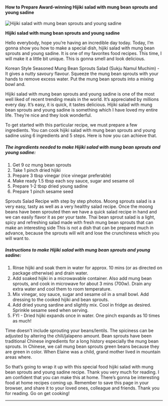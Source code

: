             

#### How to Prepare Award-winning Hijiki salad with mung bean sprouts and young sadine

![Hijiki salad with mung bean sprouts and young sadine](https://img-global.cpcdn.com/recipes/e4e248bc9ae763bc/751x532cq70/hijiki-salad-with-mung-bean-sprouts-and-young-sadine-recipe-main-photo.jpg)

**Hijiki salad with mung bean sprouts and young sadine**

Hello everybody, hope you’re having an incredible day today. Today, I’m gonna show you how to make a special dish, hijiki salad with mung bean sprouts and young sadine. It is one of my favorites food recipes. This time, I will make it a little bit unique. This is gonna smell and look delicious.

Korean Style Seasoned Mung Bean Sprouts Salad (Sukju Namul Muchim) - It gives a nutty savoury flavour. Squeeze the mung bean sprouts with your hands to remove excess water. Put the mung bean sprouts into a mixing bowl and.

Hijiki salad with mung bean sprouts and young sadine is one of the most well liked of recent trending meals in the world. It’s appreciated by millions every day. It’s easy, it is quick, it tastes delicious. Hijiki salad with mung bean sprouts and young sadine is something which I have loved my entire life. They’re nice and they look wonderful.

To get started with this particular recipe, we must prepare a few ingredients. You can cook hijiki salad with mung bean sprouts and young sadine using 6 ingredients and 5 steps. Here is how you can achieve that.

##### The ingredients needed to make Hijiki salad with mung bean sprouts and young sadine:

1.  Get 9 oz mung bean sprouts
2.  Take 1 pinch dried hijiki
3.  Prepare 3 tbsp vinegar (rice vinegar preferable)
4.  Make ready 1.5 tbsp each soy sauce, sugar and sesame oil
5.  Prepare 1-2 tbsp dried young sadine
6.  Prepare 1 pinch sesame seed

Sprouts Salad Recipe with step by step photos. Moong sprouts salad is a very easy, tasty as well as a very healthy salad recipe. Once the moong beans have been sprouted then we have a quick salad recipe in hand and we can easily flavor it as per your taste. Thai bean sprout salad is a light, spicy and refreshing salad made with fresh mung bean sprouts that can make an interesting side This is not a dish that can be prepared much in advance, because the sprouts will wilt and lose the crunchiness which you will want to.

##### Instructions to make Hijiki salad with mung bean sprouts and young sadine:

1.  Rinse hijiki and soak them in water for approx. 10 mins (or as directed on package otherwise) and drain water.
2.  Add soaked hijiki in a microwavable container. Also add mung bean sprouts, and cook in microwave for about 3 mins (700w). Drain any extra water and cool them to room temperature.
3.  Mix vinegar, soy sauce, sugar and sesame oil in a small bowl. Add dressing to the cooked hijiki and bean sprouts.
4.  Add dried young sardine and slightly mix. Cool in fridge as desired. Sprinkle sesame seed when serving.
5.  FYI - Dried hijiki expands once in water. One pinch expands as 10 times as much!

Time doesn't include sprouting your beans/lentils. The spiciness can be adjusted by altering the chili/jalapeno amount. Bean sprouts have been traditional Chinese ingredients for a long history especially the mung bean sprouts. In Chinese, we call mung bean sprouts green beans because they are green in color. When Elaine was a child, grand mother lived in mountain areas where.

So that’s going to wrap it up with this special food hijiki salad with mung bean sprouts and young sadine recipe. Thank you very much for reading. I am confident that you can make this at home. There’s gonna be interesting food at home recipes coming up. Remember to save this page in your browser, and share it to your loved ones, colleague and friends. Thank you for reading. Go on get cooking!

* * *